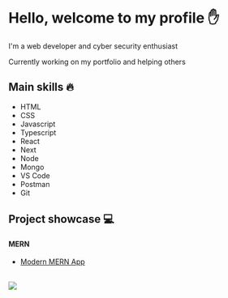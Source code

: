 # Hello, welcome to my profile ✋

I'm a web developer and cyber security enthusiast

Currently working on my portfolio and helping others

## Main skills 🔥
* HTML
* CSS
* Javascript
* Typescript
* React
* Next
* Node
* Mongo
* VS Code
* Postman
* Git

## Project showcase 💻

#### MERN
- [Modern MERN App](https://github.com/pakavi/mern-stack-react-node)

<br />

<img src = "https://github-readme-stats.vercel.app/api/top-langs/?username=pakavi&layout=dev">

